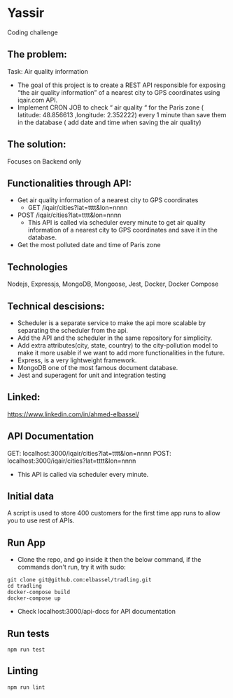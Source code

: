 # Yassir
Coding challenge
## The problem:
Task: Air quality information

- The goal of this project is to create a REST API responsible for exposing “the air quality information” of a nearest city to GPS coordinates using iqair.com API.
- Implement CRON JOB to check “ air quality “ for the Paris zone ( latitude:  48.856613 ,longitude: 2.352222) every 1 minute than save them in the database ( add date and time when saving the air quality)

## The solution:
Focuses on Backend only

## Functionalities through API:
- Get air quality information of a nearest city to GPS coordinates
  - GET /iqair/cities?lat=tttt&lon=nnnn
- POST /iqair/cities?lat=tttt&lon=nnnn
  - This API is called via scheduler every minute to get air quality information of a nearest city to GPS coordinates and save it in the database.
- Get the most polluted date and time of Paris zone

## Technologies
Nodejs, Expressjs, MongoDB, Mongoose, Jest, Docker, Docker Compose

## Technical descisions:
- Scheduler is a separate service to make the api more scalable by separating the scheduler from the api.
- Add the API and the scheduler in the same repository for simplicity.
- Add extra attributes(city, state, country) to the city-pollution model to make it more usable if we want to add more functionalities in the future.
- Express, is a very lightweight framework.
- MongoDB one of the most famous document database.
- Jest and superagent for unit and integration testing

## Linked:
https://www.linkedin.com/in/ahmed-elbassel/


## API Documentation
GET: localhost:3000/iqair/cities?lat=tttt&lon=nnnn
POST: localhost:3000/iqair/cities?lat=tttt&lon=nnnn
  - This API is called via scheduler every minute.



## Initial data
A script is used to store 400 customers for the first time app runs to allow you to use rest of APIs.

## Run App
- Clone the repo, and go inside it then the below command, if the commands don't run, try it with sudo:
```
git clone git@github.com:elbassel/tradling.git
cd tradling
docker-compose build
docker-compose up
```
- Check localhost:3000/api-docs for API documentation

## Run tests
```
npm run test
```

## Linting
```
npm run lint
```
